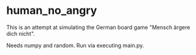 # human_no_angry
This is an attempt at simulating the German board game "Mensch ärgere dich nicht". 

Needs numpy and random.
Run via executing main.py.
